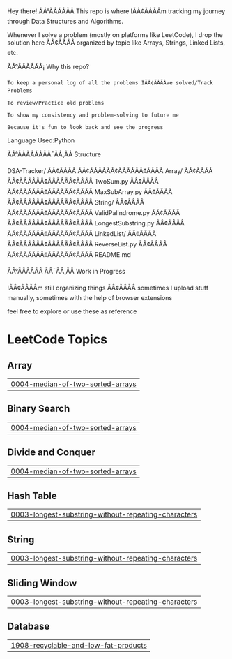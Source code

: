 Hey there! ÃÂ°ÃÂÃÂÃÂ
This repo is where IÃÂ¢ÃÂÃÂm tracking my journey through Data Structures and Algorithms.

Whenever I solve a problem (mostly on platforms like LeetCode), I drop the solution here ÃÂ¢ÃÂÃÂ organized by topic like Arrays, Strings, Linked Lists, etc. 

ÃÂ°ÃÂÃÂÃÂ¡ Why this repo?

    To keep a personal log of all the problems IÃÂ¢ÃÂÃÂve solved/Track Problems

    To review/Practice old problems 

    To show my consistency and problem-solving to future me 

    Because it's fun to look back and see the progress

Language Used:Python

ÃÂ°ÃÂÃÂÃÂÃÂ¯ÃÂ¸ÃÂ Structure

DSA-Tracker/
ÃÂ¢ÃÂÃÂ
ÃÂ¢ÃÂÃÂÃÂ¢ÃÂÃÂÃÂ¢ÃÂÃÂ Array/
ÃÂ¢ÃÂÃÂ   ÃÂ¢ÃÂÃÂÃÂ¢ÃÂÃÂÃÂ¢ÃÂÃÂ TwoSum.py
ÃÂ¢ÃÂÃÂ   ÃÂ¢ÃÂÃÂÃÂ¢ÃÂÃÂÃÂ¢ÃÂÃÂ MaxSubArray.py
ÃÂ¢ÃÂÃÂ
ÃÂ¢ÃÂÃÂÃÂ¢ÃÂÃÂÃÂ¢ÃÂÃÂ String/
ÃÂ¢ÃÂÃÂ   ÃÂ¢ÃÂÃÂÃÂ¢ÃÂÃÂÃÂ¢ÃÂÃÂ ValidPalindrome.py
ÃÂ¢ÃÂÃÂ   ÃÂ¢ÃÂÃÂÃÂ¢ÃÂÃÂÃÂ¢ÃÂÃÂ LongestSubstring.py
ÃÂ¢ÃÂÃÂ
ÃÂ¢ÃÂÃÂÃÂ¢ÃÂÃÂÃÂ¢ÃÂÃÂ LinkedList/
ÃÂ¢ÃÂÃÂ   ÃÂ¢ÃÂÃÂÃÂ¢ÃÂÃÂÃÂ¢ÃÂÃÂ ReverseList.py
ÃÂ¢ÃÂÃÂ
ÃÂ¢ÃÂÃÂÃÂ¢ÃÂÃÂÃÂ¢ÃÂÃÂ README.md

ÃÂ°ÃÂÃÂÃÂ ÃÂ¯ÃÂ¸ÃÂ Work in Progress

IÃÂ¢ÃÂÃÂm still organizing things ÃÂ¢ÃÂÃÂ sometimes I upload stuff manually, sometimes with the help of browser extensions

feel free to explore or use these as reference

<!---LeetCode Topics Start-->
# LeetCode Topics
## Array
|  |
| ------- |
| [0004-median-of-two-sorted-arrays](https://github.com/MuneebAhmed01/Python_Dsa_Month1/tree/master/0004-median-of-two-sorted-arrays) |
## Binary Search
|  |
| ------- |
| [0004-median-of-two-sorted-arrays](https://github.com/MuneebAhmed01/Python_Dsa_Month1/tree/master/0004-median-of-two-sorted-arrays) |
## Divide and Conquer
|  |
| ------- |
| [0004-median-of-two-sorted-arrays](https://github.com/MuneebAhmed01/Python_Dsa_Month1/tree/master/0004-median-of-two-sorted-arrays) |
## Hash Table
|  |
| ------- |
| [0003-longest-substring-without-repeating-characters](https://github.com/MuneebAhmed01/Python_Dsa_Month1/tree/master/0003-longest-substring-without-repeating-characters) |
## String
|  |
| ------- |
| [0003-longest-substring-without-repeating-characters](https://github.com/MuneebAhmed01/Python_Dsa_Month1/tree/master/0003-longest-substring-without-repeating-characters) |
## Sliding Window
|  |
| ------- |
| [0003-longest-substring-without-repeating-characters](https://github.com/MuneebAhmed01/Python_Dsa_Month1/tree/master/0003-longest-substring-without-repeating-characters) |
## Database
|  |
| ------- |
| [1908-recyclable-and-low-fat-products](https://github.com/MuneebAhmed01/Python_Dsa_Month1/tree/master/1908-recyclable-and-low-fat-products) |
<!---LeetCode Topics End-->